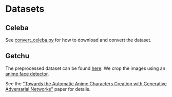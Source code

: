 # Datasets

## Celeba

See [convert_celeba.py](/datasets/convert_celeba.py) for how to download and convert the dataset.

## Getchu

The preprocessed dataset can be found [here](https://drive.google.com/open?id=1hhL9KynRneFN6LY4rhqLxjvXtNt2iA1u). We crop the images using an [anime face detector](https://github.com/nagadomi/lbpcascade_animeface). 

See the ["Towards the Automatic Anime Characters Creation with Generative Adversarial Networks"](https://arxiv.org/abs/1708.05509) paper for details.